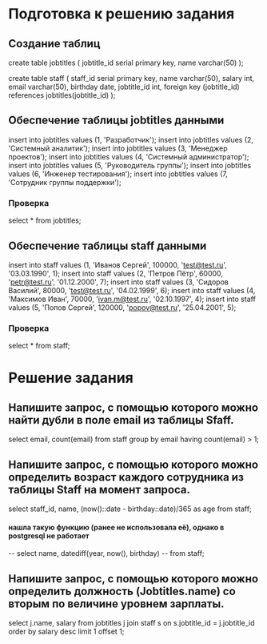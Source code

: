 # Подготовка к решению задания

## Создание таблиц

create table jobtitles (
	jobtitle_id serial primary key,
	name varchar(50)
	);

	
create table staff (
	staff_id serial primary key,
	name varchar(50),
	salary int,
	email varchar(50),
	birthday date,
	jobtitle_id int,
	foreign key (jobtitle_id) references jobtitles(jobtitle_id)
	);
	
## Обеспечение таблицы jobtitles данными
insert into jobtitles values (1, 'Разработчик');
insert into jobtitles values (2, 'Системный аналитик');
insert into jobtitles values (3, 'Менеджер проектов');
insert into jobtitles values (4, 'Системный администратор');
insert into jobtitles values (5, 'Руководитель группы');
insert into jobtitles values (6, 'Инженер тестирования');
insert into jobtitles values (7, 'Сотрудник группы поддержки');

### Проверка
select *
from jobtitles;

## Обеспечение таблицы staff данными
insert into staff values (1, 'Иванов Сергей', 100000, 'test@test.ru', '03.03.1990', 1);
insert into staff values (2, 'Петров Пётр', 60000, 'petr@test.ru', '01.12.2000', 7);
insert into staff values (3, 'Сидоров Василий', 80000, 'test@test.ru', '04.02.1999', 6);
insert into staff values (4, 'Максимов Иван', 70000, 'ivan.m@test.ru', '02.10.1997', 4);
insert into staff values (5, 'Попов Сергей', 120000, 'popov@test.ru', '25.04.2001', 5);

### Проверка
select *
from staff;

# Решение задания

## Напишите запрос, с помощью которого можно найти дубли в поле email из таблицы Sfaff.

select email, count(email)
from staff
group by email
having count(email) > 1;

## Напишите запрос, с помощью которого можно определить возраст каждого сотрудника из таблицы Staff на момент запроса.

select staff_id, name, (now()::date - birthday::date)/365  as age
from staff;

#### нашла такую функцию (ранее не использовала её), однако в postgresql не работает
-- select name, datediff(year, now(), birthday)
-- from staff;


## Напишите запрос, с помощью которого можно определить должность (Jobtitles.name) со вторым по величине уровнем зарплаты.

select j.name, salary
from jobtitles j
join staff s on s.jobtitle_id = j.jobtitle_id
order by salary desc
limit 1 offset 1;
